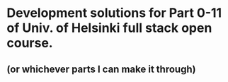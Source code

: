 # Development solutions for Part 0-11 of Univ. of Helsinki full stack open course.
## (or whichever parts I can make it through)      
